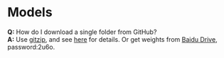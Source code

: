 # Models

**Q:** How do I download a single folder from GitHub?       
**A:** Use [gitzip](http://kinolien.github.io/gitzip/), and see [here](https://www.zhihu.com/question/25369412) for details. Or get weights from [Baidu Drive](https://pan.baidu.com/s/1m36qbJaB728FR3UtUWpOww), password:2u6o.